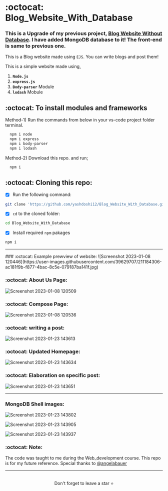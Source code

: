 
# :octocat: Blog_Website_With_Database

### This is a Upgrade of my previous project, [Blog Website Without Database](https://github.com/yashdoshi12/Blog_Website_Without_Database). I have added MongoDB database to it! The front-end is same to previous one.

This is a Blog website made using `EJS`. You can write blogs and post them!

This is a simple website made using,

1. <b>`Node.js`</b> 
2. <b>`express.js`</b>
3. <b>`Body-parser`</b> Module
4. <b>`lodash`</b> Mobule


## :octocat: To install modules and frameworks

Method-1) Run the commands from below in your vs-code project folder terminal.
```bash
  npm i node
  npm i express
  npm i body-parser
  npm i lodash
```

Method-2) Download this repo. and run;
```bash
  npm i
```

## :octocat: Cloning this repo:
- [x] Run the following command:
```bash 
git clone 'https://github.com/yashdoshi12/Blog_Website_With_Database.git' 
```
- [x] `cd` to the cloned folder:
```bash 
cd Blog_Website_With_Database
```
- [x] Install required `npm` pakages
```bash 
npm i
```
<hr />
### :octocat: Example prewview of website:
![Screenshot 2023-01-08 120446](https://user-images.githubusercontent.com/39629707/211184306-ac181f9b-f877-4bac-8c5e-079187ba141f.jpg)

### :octocat: About Us Page:
![Screenshot 2023-01-08 120509](https://user-images.githubusercontent.com/39629707/211184324-d1ac5e20-74a3-46fe-b27d-c320e5ac367c.jpg)

### :octocat: Compose Page:
![Screenshot 2023-01-08 120536](https://user-images.githubusercontent.com/39629707/211184337-a5c477ff-3b3f-4ec4-8b5e-2d99dc8ac6f9.jpg)

### :octocat: writing a post:
![Screenshot 2023-01-23 143613](https://user-images.githubusercontent.com/39629707/214003829-967aef2c-98f0-4adc-931d-97fb3becf80c.jpg)

### :octocat: Updated Homepage:
![Screenshot 2023-01-23 143634](https://user-images.githubusercontent.com/39629707/214003913-3173962c-d567-4c91-856e-036e5a8bcbd1.jpg)

### :octocat: Elaboration on specific post:
![Screenshot 2023-01-23 143651](https://user-images.githubusercontent.com/39629707/214004031-2e3023b3-7acd-429e-b678-47a50b0780c5.jpg)
<hr/>

### MongoDB Shell images:
![Screenshot 2023-01-23 143802](https://user-images.githubusercontent.com/39629707/214004381-33aa5342-652a-4b07-b537-192f05913013.jpg)

![Screenshot 2023-01-23 143905](https://user-images.githubusercontent.com/39629707/214004431-f597452c-7aaa-4a24-a943-c20869cb01a2.jpg)

![Screenshot 2023-01-23 143937](https://user-images.githubusercontent.com/39629707/214004459-38fe9ad2-7470-4061-8d74-38519d9af213.jpg)


### :octocat: Note:
The code was taught to me during the Web_development course. This repo is for my future reference. 
Special thanks to [@angelabauer](https://github.com/angelabauer)
<hr />
<br />

<div align="center">Don't forget to leave a star ⭐️</div>

